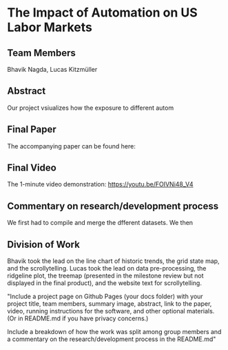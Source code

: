 # The Impact of Automation on US Labor Markets

## Team Members
Bhavik Nagda, Lucas Kitzmüller

## Abstract
Our project vsiualizes how the exposure to different autom

## Final Paper
The accompanying paper can be found here:

## Final Video
The 1-minute video demonstration: https://youtu.be/FOIVNi48_V4 

##  Commentary on research/development process
We first had to compile and merge the dfferent datasets. We then

## Division of Work
Bhavik took the lead on the line chart of historic trends, the grid state map, and the scrollytelling.
Lucas took the lead on data pre-processing, the ridgeline plot, the treemap (presented in the milestone review but not displayed in the final product), and the website text for scrollytelling.



"Include a project page on Github Pages (your docs folder) with your project title, team members, summary image, abstract, link to the paper, video, running instructions for the software, and other optional materials. (Or in README.md if you have privacy concerns.)

Include a breakdown of how the work was split among group members and a commentary on the research/development process in the README.md"


